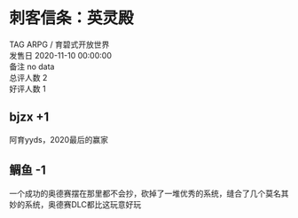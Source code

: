 



# 刺客信条：英灵殿
  
TAG ARPG / 育碧式开放世界  
发售日 2020-11-10 00:00:00  
备注 no data  
总评人数 2  
好评人数 1
## bjzx +1


阿育yyds，2020最后的赢家
## 鲷鱼 -1


一个成功的奥德赛摆在那里都不会抄，砍掉了一堆优秀的系统，缝合了几个莫名其妙的系统，奥德赛DLC都比这玩意好玩